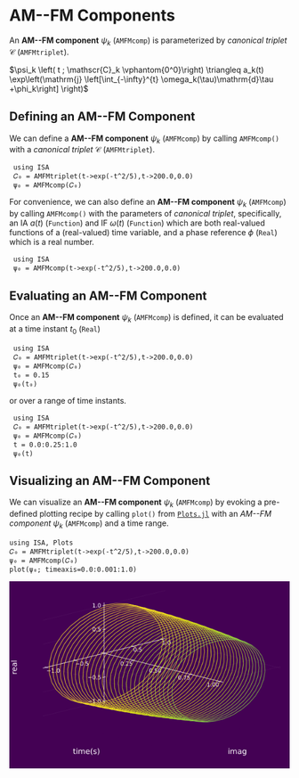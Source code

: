 # AM--FM Components

An **AM--FM component** $\psi_k$ (`AMFMcomp`) is parameterized by *canonical triplet* $\mathscr{C}$ (`AMFMtriplet`).

$\psi_k \left( t ; \mathscr{C}_k \vphantom{0^0}\right) \triangleq a_k(t) \exp\left(\mathrm{j} \left[\int_{-\infty}^{t} \omega_k(\tau)\mathrm{d}\tau +\phi_k\right] \right)$

## Defining an AM--FM Component
We can define a  **AM--FM component** $\psi_k$ (`AMFMcomp`) by calling `AMFMcomp()` with a *canonical triplet* $\mathscr{C}$ (`AMFMtriplet`).
```@example
 using ISA
 𝐶₀ = AMFMtriplet(t->exp(-t^2/5),t->200.0,0.0)
 ψ₀ = AMFMcomp(𝐶₀)
```

For convenience, we can also define an  **AM--FM component** $\psi_k$ (`AMFMcomp`) by calling `AMFMcomp()` with the parameters of *canonical triplet*, specifically, an IA $a(t)$ (`Function`)  and IF $\omega(t)$ (`Function`) which are both real-valued functions of a (real-valued) time variable, and a phase reference $\phi$ (`Real`) which is a real number.
```@example
 using ISA
 ψ₀ = AMFMcomp(t->exp(-t^2/5),t->200.0,0.0)
```

## Evaluating an AM--FM Component
Once an  **AM--FM component** $\psi_k$ (`AMFMcomp`) is defined, it can be evaluated at a time instant $t_0$ (`Real`)
```@example
 using ISA
 𝐶₀ = AMFMtriplet(t->exp(-t^2/5),t->200.0,0.0)
 ψ₀ = AMFMcomp(𝐶₀)
 t₀ = 0.15
 ψ₀(t₀)
```
or over a range of time instants.
```@example
 using ISA
 𝐶₀ = AMFMtriplet(t->exp(-t^2/5),t->200.0,0.0)
 ψ₀ = AMFMcomp(𝐶₀)
 t = 0.0:0.25:1.0
 ψ₀(t)
```


## Visualizing an AM--FM Component
We can visualize an  **AM--FM component** $\psi_k$ (`AMFMcomp`) by evoking a pre-defined plotting recipe by calling `plot()` from [`Plots.jl`](http://docs.juliaplots.org/latest/) with an  *AM--FM component* $\psi_k$ (`AMFMcomp`) and a time range.
```@example
using ISA, Plots
𝐶₀ = AMFMtriplet(t->exp(-t^2/5),t->200.0,0.0)
ψ₀ = AMFMcomp(𝐶₀)
plot(ψ₀; timeaxis=0.0:0.001:1.0)
```
![](https://raw.githubusercontent.com/NMSU-ISA/ISA/master/docs/src/assets/IS_component.png)
